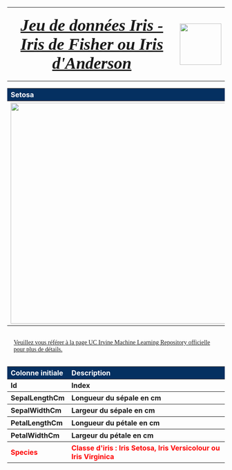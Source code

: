 <table>
<tr>                                                                                   
     <th>
         <div style='padding:15px;color:#030aa7;font-size:240%;text-align: center;font-style: italic;font-weight: bold;font-family: Georgia, serif'><a href="https://www.kaggle.com/datasets/uciml/iris">Jeu de données Iris - Iris de Fisher ou Iris d'Anderson</a></div>
     </th>
     <th><img src="https://raw.githubusercontent.com/rbizoi/MachineLearning/refs/heads/master/images/iris.jpg" width="96"></th>
 </tr>
</table>

<table>
    <tr>                                                                                   
         <th  style="text-align:left;background-color:#053061;color:white;">Setosa</th>
         <th  style="text-align:left;background-color:#053061;color:white;">Virginica</th>
         <th  style="text-align:left;background-color:#053061;color:white;">Versicolor</th>
    </tr>
    <tr>
        <th  style="text-align:left"><img src="https://raw.githubusercontent.com/rbizoi/MachineLearning/refs/heads/master/images/iris_setosa.jpg" width="512"></th>
        <th  style="text-align:left"><img src="https://raw.githubusercontent.com/rbizoi/MachineLearning/refs/heads/master/images/iris_virginica.jpg" width="512"></th>
        <th  style="text-align:left"><img src="https://raw.githubusercontent.com/rbizoi/MachineLearning/refs/heads/master/images/iris_versicolor.jpg" width="512"></th>
    </tr>
</table>


<div style='padding:15px;color:#030aa7;font-size:100%;text-align: left;font-family: Georgia, serif'><a href="https://archive.ics.uci.edu/dataset/53/iris">Veuillez vous référer à la page UC Irvine Machine Learning Repository officielle pour plus de détails.</a></div>

<table>
    <tr>                                                                                   
         <th  style="text-align:left;background-color:#053061;color:white;">Colonne initiale </th>
         <th  style="text-align:left;background-color:#053061;color:white;">Description</th>
    </tr>
    <tr>
        <th  style="text-align:left">Id</th>
        <th  style="text-align:left">Index</th>
    </tr>
    <tr>
        <th  style="text-align:left">SepalLengthCm</th>
        <th  style="text-align:left">Longueur du sépale en cm</th>
    </tr>
    <tr>
        <th  style="text-align:left">SepalWidthCm</th>
        <th  style="text-align:left">Largeur du sépale en cm</th>
    </tr>
    <tr>
        <th  style="text-align:left">PetalLengthCm</th>
        <th  style="text-align:left">Longueur du pétale en cm</th>
    </tr>
    <tr>
        <th  style="text-align:left">PetalWidthCm</th>
        <th  style="text-align:left">Largeur du pétale en cm</th>
    </tr>
    <tr>
        <th  style="text-align:left;color:red;">Species</th>
        <th  style="text-align:left;color:red;">Classe d'iris : Iris Setosa, Iris Versicolour ou Iris Virginica</th>
    </tr>
</table>
